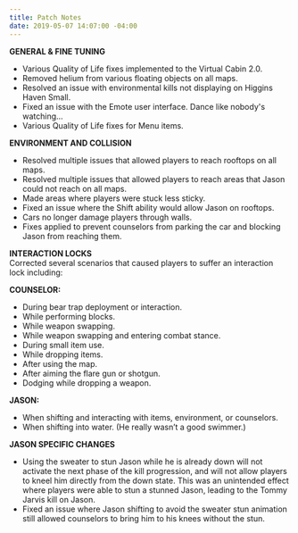 ```yaml
---
title: Patch Notes
date: 2019-05-07 14:07:00 -04:00
---
```


**GENERAL & FINE TUNING**
* Various Quality of Life fixes implemented to the Virtual Cabin 2.0.
* Removed helium from various floating objects on all maps.
* Resolved an issue with environmental kills not displaying on Higgins Haven Small.
* Fixed an issue with the Emote user interface. Dance like nobody's watching…
* Various Quality of Life fixes for Menu items.

**ENVIRONMENT AND COLLISION**
* Resolved multiple issues that allowed players to reach rooftops on all maps.
* Resolved multiple issues that allowed players to reach areas that Jason could not reach on all maps.
* Made areas where players were stuck less sticky.
* Fixed an issue where the Shift ability would allow Jason on rooftops.
* Cars no longer damage players through walls.
* Fixes applied to prevent counselors from parking the car and blocking Jason from reaching them.

**INTERACTION LOCKS**  
Corrected several scenarios that caused players to suffer an interaction lock including:

**COUNSELOR:**
* During bear trap deployment or interaction.
* While performing blocks.
* While weapon swapping.
* While weapon swapping and entering combat stance.
* During small item use.
* While dropping items.
* After using the map.
* After aiming the flare gun or shotgun.
* Dodging while dropping a weapon.

**JASON:**
* When shifting and interacting with items, environment, or counselors.
* When shifting into water. (He really wasn’t a good swimmer.)

**JASON SPECIFIC CHANGES**
* Using the sweater to stun Jason while he is already down will not activate the next phase of the kill progression, and will not allow players to kneel him directly from the down state. This was an unintended effect where players were able to stun a stunned Jason, leading to the Tommy Jarvis kill on Jason.
* Fixed an issue where Jason shifting to avoid the sweater stun animation still allowed counselors to bring him to his knees without the stun.